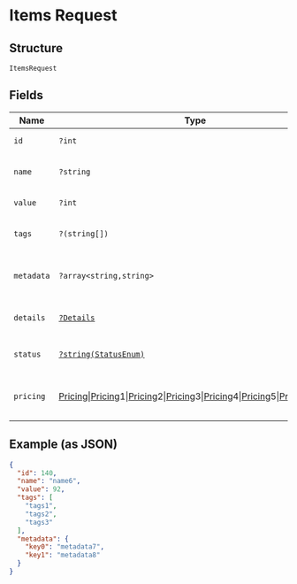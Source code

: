 
# Items Request

## Structure

`ItemsRequest`

## Fields

| Name | Type | Tags | Description | Getter | Setter |
|  --- | --- | --- | --- | --- | --- |
| `id` | `?int` | Optional | - | getId(): ?int | setId(?int id): void |
| `name` | `?string` | Optional | - | getName(): ?string | setName(?string name): void |
| `value` | `?int` | Optional | - | getValue(): ?int | setValue(?int value): void |
| `tags` | `?(string[])` | Optional | - | getTags(): ?array | setTags(?array tags): void |
| `metadata` | `?array<string,string>` | Optional | - | getMetadata(): ?array | setMetadata(?array metadata): void |
| `details` | [`?Details`](../../doc/models/details.md) | Optional | - | getDetails(): ?Details | setDetails(?Details details): void |
| `status` | [`?string(StatusEnum)`](../../doc/models/status-enum.md) | Optional | - | getStatus(): ?string | setStatus(?string status): void |
| `pricing` | [Pricing](../../doc/models/pricing.md)\|[Pricing](../../doc/models/pricing.md)1\|[Pricing](../../doc/models/pricing.md)2\|[Pricing](../../doc/models/pricing.md)3\|[Pricing](../../doc/models/pricing.md)4\|[Pricing](../../doc/models/pricing.md)5\|[Pricing](../../doc/models/pricing.md)6\|null | Optional | This is a container for any-of cases. | getPricing(): | setPricing( pricing): void |

## Example (as JSON)

```json
{
  "id": 140,
  "name": "name6",
  "value": 92,
  "tags": [
    "tags1",
    "tags2",
    "tags3"
  ],
  "metadata": {
    "key0": "metadata7",
    "key1": "metadata8"
  }
}
```

